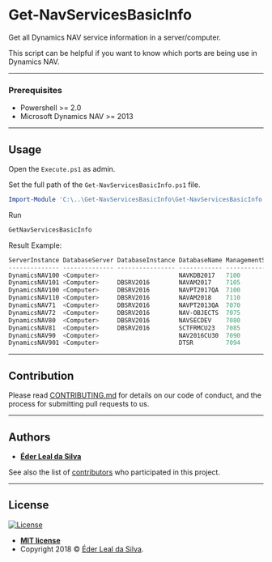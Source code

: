 # Get-NavServicesBasicInfo
Get all Dynamics NAV service information in a server/computer.

This script can be helpful if you want to know which ports are being use in Dynamics NAV.

---

### Prerequisites
* Powershell >= 2.0
* Microsoft Dynamics NAV >= 2013

---

## Usage
Open the `Execute.ps1` as admin.

Set the full path of the `Get-NavServicesBasicInfo.ps1` file.
```powershell
Import-Module 'C:\..\Get-NavServicesBasicInfo\Get-NavServicesBasicInfo.ps1'
```

Run
```powershell
GetNavServicesBasicInfo
```

Result Example:
```powershell
ServerInstance DatabaseServer DatabaseInstance DatabaseName ManagementServicesPort ClientServicesPort SOAPServicesPort ODataServicesPort
-------------- -------------- ---------------- ------------ ---------------------- ------------------ ---------------- -----------------
DynamicsNAV100 <Computer>                      NAVKDB2017   7100                   7101               7102             7103             
DynamicsNAV101 <Computer>     DBSRV2016        NAVAM2017    7105                   7106               7107             7108             
DynamicsNAV100 <Computer>     DBSRV2016        NAVPT2017QA  7100                   7101               7102             7103             
DynamicsNAV110 <Computer>     DBSRV2016        NAVAM2018    7110                   7111               7112             7113             
DynamicsNAV71  <Computer>     DBSRV2016        NAVPT2013QA  7070                   7071               7072             7073             
DynamicsNAV72  <Computer>     DBSRV2016        NAV-OBJECTS  7075                   7076               7077             7078             
DynamicsNAV80  <Computer>     DBSRV2016        NAVSECDEV    7080                   7081               7082             7083             
DynamicsNAV81  <Computer>     DBSRV2016        SCTFRMCU23   7085                   7086               7087             7088             
DynamicsNAV90  <Computer>                      NAV2016CU30  7090                   7091               7092             7093             
DynamicsNAV901 <Computer>                      DTSR         7094                   7095               7096             7097             

```

---

## Contribution

Please read [CONTRIBUTING.md](https://github.com/ederlealsilva/Get-NavServicesBasicInfo) for details on our code of conduct, and the process for submitting pull requests to us.

---

## Authors

* [**Éder Leal da Silva**](https://github.com/ederlealsilva)

See also the list of [contributors](https://github.com/ederlealsilva/Get-NavServicesBasicInfo/contributors) who participated in this project.

---

## License

[![License](http://img.shields.io/:license-mit-blue.svg?style=flat-square)](http://badges.mit-license.org)

- **[MIT license](https://github.com/ederlealsilva/Get-NavServicesBasicInfo/blob/master/LICENSE)**
- Copyright 2018 © <a href="https://github.com/ederlealsilva/" target="_blank">Éder Leal da Silva</a>.
